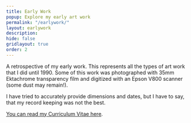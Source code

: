 ```yaml
---
title: Early Work
popup: Explore my early art work
permalink: "/earlywork/"
layout: earlywork
description:
hide: false
gridlayout: true
order: 2
---
```


A retrospective of my early work. This represents all the types of art work that I did until 1990. Some of this work was photographed with 35mm Ektachrome transparency film and digitized with an Epson V800 scanner (some dust may remain!).

I have tried to accurately provide dimensions and dates, but I have to say, that my record keeping was not the best.

[You can read my Curriculum Vitae here](/cv/).